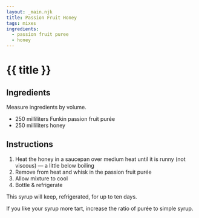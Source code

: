 ```yaml
---
layout: _main.njk
title: Passion Fruit Honey
tags: mixes
ingredients:
  - passion fruit puree
  - honey
---
```


<!-- markdownlint-disable MD025 -->
# {{ title }}
<!-- markdownlint-disable MD025 -->

## Ingredients

Measure ingredients by volume.

* 250 milliliters Funkin passion fruit purée
* 250 milliliters honey

## Instructions

1. Heat the honey in a saucepan over medium heat until it is runny (not viscous) — a little below boiling
2. Remove from heat and whisk in the passion fruit purée
3. Allow mixture to cool
4. Bottle & refrigerate

<tiki-callout type="note">

  This syrup will keep, refrigerated, for up to ten days.

</tiki-callout>

<tiki-callout type="tip">

  If you like your syrup more tart, increase the ratio of purée to simple syrup.

</tiki-callout>
